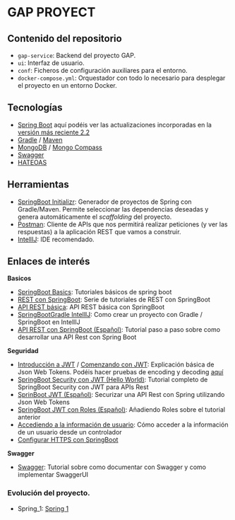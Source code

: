 # GAP PROYECT

## Contenido del repositorio


- `gap-service`: Backend del proyecto GAP.
- `ui`: Interfaz de usuario.
- `conf`: Ficheros de configuración auxiliares para el entorno.
- `docker-compose.yml`: Orquestador con todo lo necesario para desplegar el proyecto en un entorno Docker. 

## Tecnologías
- [Spring Boot](https://spring.io/projects/spring-boot) aquí podéis ver las actualizaciones incorporadas en la [versión más reciente 2.2](https://github.com/spring-projects/spring-boot/wiki/Spring-Boot-2.2-Release-Notes)
- [Gradle](https://gradle.org/) / [Maven](https://maven.apache.org/)
- [MongoDB](https://www.mongodb.com/es) / [Mongo Compass](https://www.mongodb.com/products/compass?lang=es-es)
- [Swagger](https://swagger.io/solutions/api-documentation/)
- [HATEOAS](https://restfulapi.net/hateoas/)

## Herramientas
- [SpringBoot Initializr](https://start.spring.io/): Generador de proyectos de Spring con Gradle/Maven. Permite seleccionar las dependencias deseadas y genera automáticamente el *scaffolding* del proyecto.
- [Postman](https://www.getpostman.com/): Cliente de APIs que nos permitirá realizar peticiones (y ver las respuestas) a la aplicación REST que vamos a construir.
- [IntellIJ](https://www.jetbrains.com/idea/): IDE recomendado.


## Enlaces de interés

**Basicos**
- [SpringBoot Basics](https://www.baeldung.com/spring-boot): Tutoriales básicos de spring boot
- [REST con SpringBoot](https://www.baeldung.com/rest-with-spring-series): Serie de tutoriales de REST con SpringBoot
- [API REST básica](https://www.baeldung.com/building-a-restful-web-service-with-spring-and-java-based-configuration): API REST básica con SpringBoot
- [SpringBootGradle IntellIJ](https://medium.com/@ziatheonlyone/spring-rest-api-part-1-configuring-spring-boot-project-intellij-idea-gradle-385d26e01429): Como crear un proyecto con Gradle / SpringBoot en IntellIJ
- [API REST con SpringBoot (Español)](https://www.adictosaltrabajo.com/2016/12/22/aplicaciones-web-con-spring-boot-capa-a-capa/): Tutorial paso a paso sobre como desarrollar una API Rest con Spring Boot

**Seguridad**
- [Introducción a JWT](https://jwt.io/introduction/) / [Comenzando con JWT](https://auth0.com/learn/json-web-tokens/): Explicación básica de Json Web Tokens. Podéis hacer pruebas de encoding y decoding [aquí](https://jwt.io/#debugger)
- [SpringBoot Security con JWT (Hello World)](https://medium.com/swlh/spring-boot-security-jwt-hello-world-example-b479e457664c): Tutorial completo de SpringBoot Security con JWT para APIs Rest
- [SprinBoot JWT (Español)](https://www.adictosaltrabajo.com/2017/09/25/securizar-un-api-rest-utilizando-json-web-tokens/): Securizar una API Rest con Spring utilizando Json Web Tokens 
- [SpringBoot JWT con Roles (Español)](https://www.adictosaltrabajo.com/2019/03/07/securizando-un-api-rest-con-jwt-y-roles/): Añadiendo Roles sobre el tutorial anterior
- [Accediendo a la información de usuario](https://www.baeldung.com/get-user-in-spring-security): Cómo acceder a la información de un usuario desde un controlador
- [Configurar HTTPS con SpringBoot](https://www.thomasvitale.com/https-spring-boot-ssl-certificate/)

**Swagger**
- [Swagger](https://www.baeldung.com/swagger-2-documentation-for-spring-rest-api): Tutorial sobre como documentar con Swagger y como implementar SwaggerUI

### Evolución del proyecto.

- Spring_1: [Spring 1](SPRING_1.md)